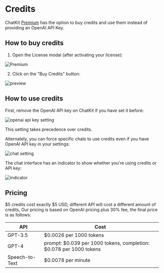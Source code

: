 # Credits

ChatKit [Premium](https://chatkit.app/#pricing) has the option to buy credits and use them instead of providing an OpenAI API Key.

## How to buy credits

1. Open the License modal (after activating your license):

![Premium](https://cdn.jsdelivr.net/gh/egoist-bot/images@main/uPic/pMj9v9.png)

2. Click on the "Buy Credits" button:

![preview](https://fastly.jsdelivr.net/gh/egoist-bot/images@main/uPic/Qno7mO.jpeg)

## How to use credits

First, remove the OpenAI API key on ChatKit if you have set it before:

![openai api key setting](https://cdn.jsdelivr.net/gh/egoist-bot/images@main/uPic/KEY0sb.png)

This setting takes precedence over credits.

Alternately, you can force specific chats to use credits even if you have OpenAI API key in your settings:

![chat setting](https://cdn.jsdelivr.net/gh/egoist-bot/images@main/uPic/6Rj345.png)

The chat interface has an indicator to show whether you're using credits or API key:

![indicator](https://cdn.jsdelivr.net/gh/egoist-bot/images@main/uPic/MhA3x6.png)

## Pricing

$5 credits cost exactly $5 USD, different API will cost a different amount of credits, Our pricing is based on OpenAI pricing plus 30% fee, the final price is as follows:

| API            | Cost                                                               |
| -------------- | ------------------------------------------------------------------ |
| GPT-3.5        | $0.0026 per 1000 tokens                                            |
| GPT-4          | prompt: $0.039 per 1000 tokens, completion: $0.078 per 1000 tokens |
| Speech-to-Text | $0.0078 per minute                                                 |
